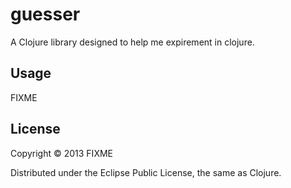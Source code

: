 # guesser

A Clojure library designed to help me expirement in clojure.

## Usage

FIXME

## License

Copyright © 2013 FIXME

Distributed under the Eclipse Public License, the same as Clojure.

